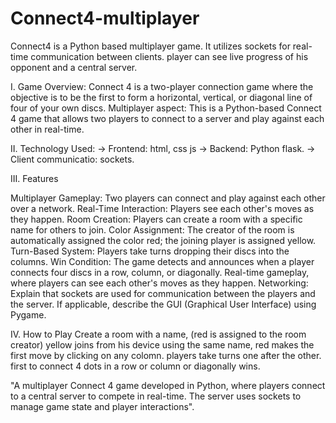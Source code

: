 # Connect4-multiplayer
Connect4 is a Python based multiplayer game. It utilizes sockets for real-time communication between clients. player can see live progress of his opponent and a central server.

I. Game Overview: 
Connect 4 is a two-player connection game where the objective is to be the first to form a horizontal, vertical, or diagonal line of four of your own discs.
Multiplayer aspect: This is a Python-based Connect 4 game that allows two players to connect to a server and play against each other in real-time.

II. Technology Used:
-> Frontend: html, css js
-> Backend: Python flask.
-> Client communicatio: sockets.

III. Features

Multiplayer Gameplay: Two players can connect and play against each other over a network.
Real-Time Interaction: Players see each other's moves as they happen.
Room Creation: Players can create a room with a specific name for others to join.
Color Assignment: The creator of the room is automatically assigned the color red; the joining player is assigned yellow.
Turn-Based System: Players take turns dropping their discs into the columns.
Win Condition: The game detects and announces when a player connects four discs in a row, column, or diagonally.
Real-time gameplay, where players can see each other's moves as they happen.
Networking: Explain that sockets are used for communication between the players and the server.
If applicable, describe the GUI (Graphical User Interface) using Pygame.

IV. How to Play
Create a room with a name, (red is assigned to the room creator) yellow joins from his device using the same name, red makes the first move by clicking on any colomn. players take turns one after the other. first to connect 4 dots in a row or column or diagonally wins.

"A multiplayer Connect 4 game developed in Python, where players connect to a central server to compete in real-time. The server uses sockets to manage game state and player interactions".
